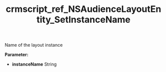 ﻿---
title: crmscript_ref_NSAudienceLayoutEntity_SetInstanceName
description: NSAudienceLayoutEntity.SetInstanceName(String instanceName)
intellisense: NSAudienceLayoutEntity.SetInstanceName
keywords: NSAudienceLayoutEntity, GetInstanceName
so.topic: reference
---

Name of the layout instance

**Parameter:** 
 - **instanceName** String

